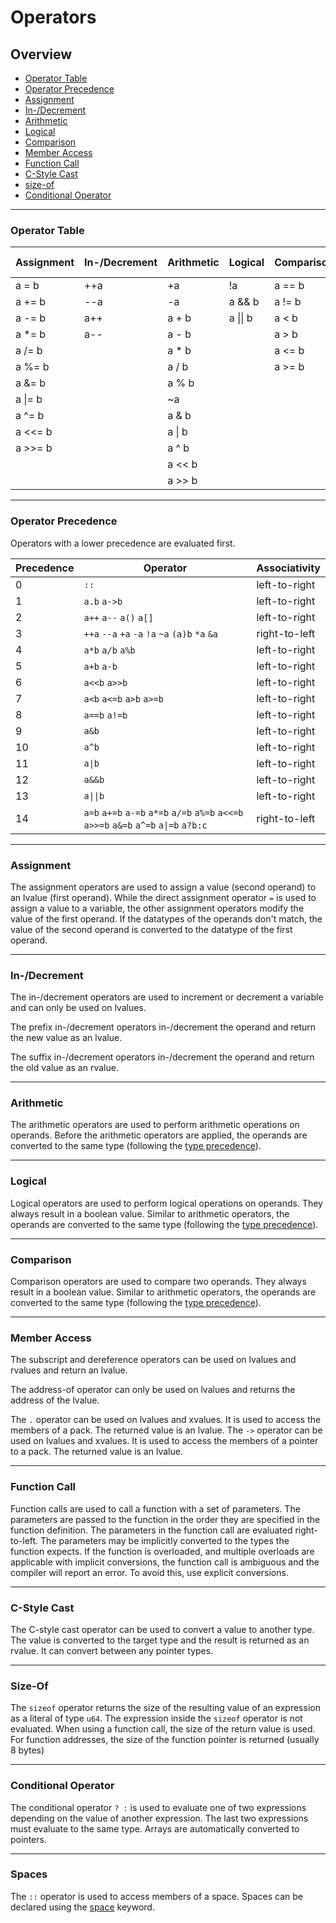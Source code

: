# Operators

## Overview
 - [Operator Table](#operator-table)
 - [Operator Precedence](#precedence)
 - [Assignment](#assignment)
 - [In-/Decrement](#in-decrement)
 - [Arithmetic](#arithmetic)
 - [Logical](#logical)
 - [Comparison](#comparison)
 - [Member Access](#member-access)
 - [Function Call](#function-call)
 - [C-Style Cast](#c-style-cast)
 - [size-of](#size-of)
 - [Conditional Operator](#conditional-operator)

---

### Operator Table

| Assignment | In-/Decrement | Arithmetic | Logical  | Comparison | Member Access | Other
| ---------- | ------------- | ---------- | -------  | ---------- | ------------- | -----
| a = b      | ++a           | +a         | !a       | a == b     | a[b]          | a(...)
| a += b     | --a           | -a         | a && b   | a != b     | *a            | (a)b
| a -= b     | a++           | a + b      | a \|\| b | a < b      | &a            | sizeof(a)
| a *= b     | a--           | a - b      |          | a > b      | a.b           | a ? b : c
| a /= b     |               | a * b      |          | a <= b     | a->b          |
| a %= b     |               | a / b      |          | a >= b     | ::            |
| a &= b     |               | a % b      |          |            |               |
| a \|= b    |               | ~a         |          |            |               |
| a ^= b     |               | a & b      |          |            |               |
| a <<= b    |               | a \| b     |          |            |               |
| a >>= b    |               | a ^ b      |          |            |               |
|            |               | a << b     |          |            |               |
|            |               | a >> b     |          |            |               |

---

### Operator Precedence

Operators with a lower precedence are evaluated first.

| Precedence | Operator                                                                               | Associativity
| ---------- | -------------------------------------------------------------------------------------- | -------------
| 0          | `::`                                                                                   | left-to-right
| 1          | `a.b` `a->b`                                                                           | left-to-right
| 2          | `a++` `a--` `a()` `a[]`                                                                | left-to-right
| 3          | `++a` `--a` `+a` `-a` `!a` `~a` `(a)b` `*a` `&a`                                       | right-to-left
| 4          | `a*b` `a/b` `a%b`                                                                      | left-to-right
| 5          | `a+b` `a-b`                                                                            | left-to-right
| 6          | `a<<b` `a>>b`                                                                          | left-to-right
| 7          | `a<b` `a<=b` `a>b` `a>=b`                                                              | left-to-right
| 8          | `a==b` `a!=b`                                                                          | left-to-right
| 9          | `a&b`                                                                                  | left-to-right
| 10         | `a^b`                                                                                  | left-to-right
| 11         | `a\|b`                                                                                 | left-to-right
| 12         | `a&&b`                                                                                 | left-to-right
| 13         | `a\|\|b`                                                                               | left-to-right
| 14         | `a=b` `a+=b` `a-=b` `a*=b` `a/=b` `a%=b` `a<<=b` `a>>=b` `a&=b` `a^=b` `a\|=b` `a?b:c` | right-to-left

---

### Assignment

The assignment operators are used to assign a value (second operand) to an lvalue (first operand).
While the direct assignment operator `=` is used to assign a value to a variable, the other assignment operators modify the value of the first operand.
If the datatypes of the operands don't match, the value of the second operand is converted to the datatype of the first operand.

---

### In-/Decrement

The in-/decrement operators are used to increment or decrement a variable and can only be used on lvalues.

The prefix in-/decrement operators in-/decrement the operand and return the new value as an lvalue.

The suffix in-/decrement operators in-/decrement the operand and return the old value as an rvalue.

---

### Arithmetic

The arithmetic operators are used to perform arithmetic operations on operands.
Before the arithmetic operators are applied, the operands are converted to the same type (following the [type precedence](./expressions.md#type-precedence)).

---

### Logical

Logical operators are used to perform logical operations on operands.
They always result in a boolean value.
Similar to arithmetic operators, the operands are converted to the same type (following the [type precedence](./expressions.md#type-precedence)).

---

### Comparison

Comparison operators are used to compare two operands.
They always result in a boolean value.
Similar to arithmetic operators, the operands are converted to the same type (following the [type precedence](./expressions.md#type-precedence)).

---

### Member Access

The subscript and dereference operators can be used on lvalues and rvalues and return an lvalue.

The address-of operator can only be used on lvalues and returns the address of the lvalue.

The `.` operator can be used on lvalues and xvalues. It is used to access the members of a pack. The returned value is an lvalue.
The `->` operator can be used on lvalues and xvalues. It is used to access the members of a pointer to a pack. The returned value is an lvalue.

---

### Function Call

Function calls are used to call a function with a set of parameters.
The parameters are passed to the function in the order they are specified in the function definition.
The parameters in the function call are evaluated right-to-left.
The parameters may be implicitly converted to the types the function expects.
If the function is overloaded, and multiple overloads are applicable with implicit conversions, the function call is ambiguous and the compiler will report an error. To avoid this, use explicit conversions.

---

### C-Style Cast

The C-style cast operator can be used to convert a value to another type.
The value is converted to the target type and the result is returned as an rvalue.
It can convert between any pointer types.

---

### Size-Of

The `sizeof` operator returns the size of the resulting value of an expression as a literal of type `u64`.
The expression inside the `sizeof` operator is not evaluated.
When using a function call, the size of the return value is used.
For function addresses, the size of the function pointer is returned (usually 8 bytes)

---

### Conditional Operator

The conditional operator `? :` is used to evaluate one of two expressions depending on the value of another expression.
The last two expressions must evaluate to the same type.
Arrays are automatically converted to pointers.

---

### Spaces

The `::` operator is used to access members of a space.
Spaces can be declared using the [space](./keywords.md#spaces) keyword.